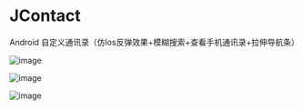 # JContact
Android 自定义通讯录（仿Ios反弹效果+模糊搜索+查看手机通讯录+拉伸导航条）

![image](https://github.com/WX-JIN/JContact/blob/master/screenshots/1.png)

![image](https://github.com/WX-JIN/JContact/blob/master/screenshots/2.png)

![image](https://github.com/WX-JIN/JContact/blob/master/screenshots/3.png)
